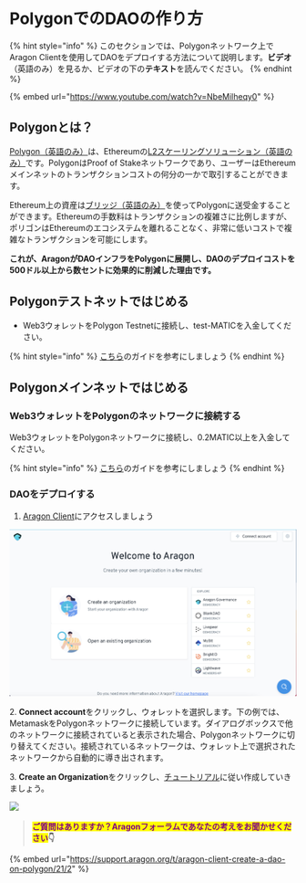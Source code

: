 # PolygonでのDAOの作り方

{% hint style="info" %}
このセクションでは、Polygonネットワーク上で Aragon Clientを使用してDAOをデプロイする方法について説明します。**ビデオ**（英語のみ）を見るか、ビデオの下の**テキスト**を読んでください。
{% endhint %}

{% embed url="https://www.youtube.com/watch?v=NbeMilheqy0" %}

## Polygonとは？

[Polygon（英語のみ）](https://polygon.technology/)は、Ethereumの[L2スケーリングソリューション（英語のみ）](https://ethereum.org/en/developers/docs/scaling/)です。PolygonはProof of Stakeネットワークであり、ユーザーはEthereumメインネットのトランザクションコストの何分の一かで取引することができます。

Ethereum上の資産は[ブリッジ（英語のみ）](https://support.opensea.io/hc/en-us/articles/1500012881642-How-do-I-transfer-ETH-from-Ethereum-to-Polygon-)を使ってPolygonに送受金することができます。Ethereumの手数料はトランザクションの複雑さに比例しますが、ポリゴンはEthereumのエコシステムを離れることなく、非常に低いコストで複雑なトランザクションを可能にします。

**これが、AragonがDAOインフラをPolygonに展開し、DAOのデプロイコストを500ドル以上から数セントに効果的に削減した理由です。**

## Polygonテストネットではじめる

* Web3ウォレットをPolygon Testnetに接続し、test-MATICを入金してください。

{% hint style="info" %}
[こちら](../set-up-metamask/getting-started-with-mumbai-testnet.md)のガイドを参考にしましょう
{% endhint %}

## Polygonメインネットではじめる

### Web3ウォレットをPolygonのネットワークに接続する

Web3ウォレットをPolygonネットワークに接続し、0.2MATIC以上を入金してください。

{% hint style="info" %}
[こちら](../set-up-metamask/getting-started-with-polygon.md)のガイドを参考にしましょう
{% endhint %}

### DAOをデプロイする

1. [Aragon Client](https://client.aragon.org/#/)にアクセスしましょう

![](<../../.gitbook/assets/file-WwpvtTSvLt (2).png>)

2\. **Connect account**をクリックし、ウォレットを選択します。下の例では、MetamaskをPolygonネットワークに接続しています。ダイアログボックスで他のネットワークに接続されていると表示された場合、Polygonネットワークに切り替えてください。接続されているネットワークは、ウォレット上で選択されたネットワークから自動的に導き出されます。

3\. **Create an Organization**をクリックし、[チュートリアル](how-to-create-a-dao-using-aragon-client/)に従い作成していきましょう。

![](https://d33v4339jhl8k0.cloudfront.net/docs/assets/5c98a4fe0428633d2cf3fcf7/images/6139f3ebd3b029285070f569/file-MSqrvMAds0.png)

> <mark style="color:purple;">**ご質問はありますか？Aragonフォーラムであなたの考えをお聞かせください**</mark>**👇**

{% embed url="https://support.aragon.org/t/aragon-client-create-a-dao-on-polygon/21/2" %}
